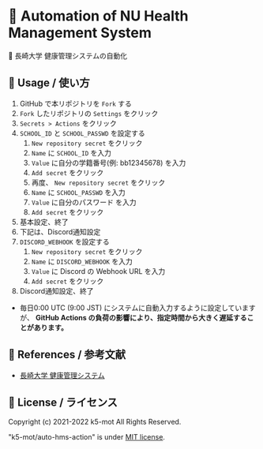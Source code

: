 # 🦾 Automation of NU Health Management System

🤖 長崎大学 健康管理システムの自動化


## 🏯 Usage / 使い方

1. GitHub で本リポジトリを `Fork` する
1. `Fork` したリポジトリの `Settings` をクリック
1. `Secrets > Actions` をクリック
1. `SCHOOL_ID` と `SCHOOL_PASSWD` を設定する
    1. `New repository secret` をクリック
    1. `Name` に `SCHOOL_ID` を入力
    1. `Value` に自分の学籍番号(例: bb12345678) を入力
    1. `Add secret` をクリック
    1. 再度、 `New repository secret` をクリック
    1. `Name` に `SCHOOL_PASSWD` を入力
    1. `Value` に自分のパスワード を入力
    1. `Add secret` をクリック
1. 基本設定、終了
1. 下記は、Discord通知設定
1. `DISCORD_WEBHOOK` を設定する
    1. `New repository secret` をクリック
    1. `Name` に `DISCORD_WEBHOOK` を入力
    1. `Value` に Discord の Webhook URL を入力
    1. `Add secret` をクリック
1. Discord通知設定、終了

- 毎日0:00 UTC (9:00 JST) にシステムに自動入力するように設定していますが、 **GitHub Actions の負荷の影響により、指定時間から大きく遅延することがあります。**

## 🔖 References / 参考文献

- [長崎大学 健康管理システム](https://hms.hc.nagasaki-u.ac.jp/)


## 🍋 License / ライセンス

Copyright (c) 2021-2022 k5-mot All Rights Reserved.

"k5-mot/auto-hms-action" is under [MIT license](https://en.wikipedia.org/wiki/MIT_License).

